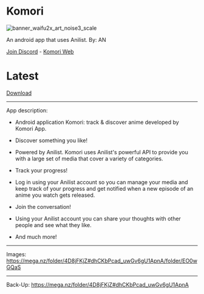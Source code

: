 # Komori
![banner_waifu2x_art_noise3_scale](https://user-images.githubusercontent.com/88599122/229846243-0ecd34e4-29f0-490d-b759-cb0b40ec2781.png)

An android app that uses Anilist. By: AN

[Join Discord](https://discord.com/invite/TNmYrAwWdd) - [Komori Web](https://komori.neocities.org/)

# Latest
[Download](https://github.com/MarshMeadow/Komori/releases/download/v0.11/24.apk)

----

App description:

- Android application Komori: track & discover anime developed by Komori App.

- Discover something you like!

- Powered by Anilist. Komori uses Anilist's powerful API to provide you with a large set of media that cover a variety of categories.

- Track your progress!

- Log in using your Anilist account so you can manage your media and keep track of your progress and get notified when a new episode of an anime you watch gets released.

- Join the conversation!

- Using your Anilist account you can share your thoughts with other people and see what they like.

- And much more!

----
Images: https://mega.nz/folder/4D8jFKjZ#dhCKbPcad_uwGv6gU1ApnA/folder/EO0wGQaS

----
Back-Up: https://mega.nz/folder/4D8jFKjZ#dhCKbPcad_uwGv6gU1ApnA
